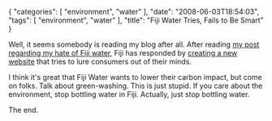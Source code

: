 {
    "categories": [
        "environment", 
        "water"
    ], 
    "date": "2008-06-03T18:54:03", 
    "tags": [
        "environment", 
        "water"
    ], 
    "title": "Fiji Water Tries, Fails to Be Smart"
}

Well, it seems somebody is reading my blog after all. After reading <a href="http://www.michaeljaylissner.com/blog/meet-my-enemy">my post regarding my hate of Fiji water</a>, Fiji has responded by <a href="http://www.fijigreen.com" target="_blank">creating a new website</a> that tries to lure consumers out of their minds.

I think it's great that Fiji Water wants to lower their carbon impact, but come on folks. Talk about green-washing. This is just stupid. If you care about the environment, stop bottling water in Fiji. Actually, just stop bottling water. 

The end.<!--break-->